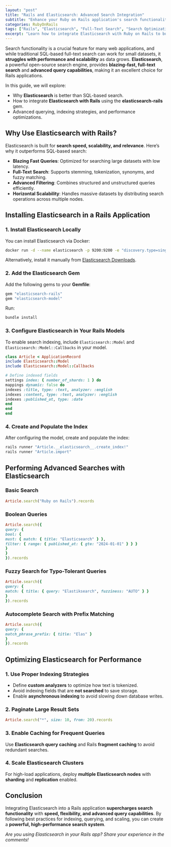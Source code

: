 ```yaml
---
layout: "post"
title: "Rails and Elasticsearch: Advanced Search Integration"
subtitle: "Enhance your Ruby on Rails application's search functionality with Elasticsearch for high-performance indexing and querying."
categories: RubyOnRails
tags: ["Rails", "Elasticsearch", "Full-Text Search", "Search Optimization", "Performance Tuning", "Active Record"]
excerpt: "Learn how to integrate Elasticsearch with Ruby on Rails to build a scalable and efficient search system with advanced query capabilities."
---
```

Search functionality is a crucial feature for many web applications, and while traditional SQL-based full-text search can work for small datasets, it **struggles with performance and scalability** as data grows. **Elasticsearch**, a powerful open-source search engine, provides **blazing-fast, full-text search** and **advanced query capabilities**, making it an excellent choice for Rails applications.

In this guide, we will explore:

- Why **Elasticsearch** is better than SQL-based search.
- How to integrate **Elasticsearch with Rails** using the **elasticsearch-rails** gem.
- Advanced querying, indexing strategies, and performance optimizations.

## **Why Use Elasticsearch with Rails?**

Elasticsearch is built for **search speed, scalability, and relevance**. Here’s why it outperforms SQL-based search:

- **Blazing Fast Queries**: Optimized for searching large datasets with low latency.
- **Full-Text Search**: Supports stemming, tokenization, synonyms, and fuzzy matching.
- **Advanced Filtering**: Combines structured and unstructured queries efficiently.
- **Horizontal Scalability**: Handles massive datasets by distributing search operations across multiple nodes.

## **Installing Elasticsearch in a Rails Application**

### **1. Install Elasticsearch Locally**
You can install Elasticsearch via Docker:

```sh
docker run -d --name elasticsearch -p 9200:9200 -e "discovery.type=single-node" docker.elastic.co/elasticsearch/elasticsearch:7.10.2
```

Alternatively, install it manually from [Elasticsearch Downloads](https://www.elastic.co/downloads/elasticsearch).

### **2. Add the Elasticsearch Gem**
Add the following gems to your **Gemfile**:

```ruby
gem "elasticsearch-rails"
gem "elasticsearch-model"
```

Run:

```sh
bundle install
```

### **3. Configure Elasticsearch in Your Rails Models**
To enable search indexing, include `Elasticsearch::Model` and `Elasticsearch::Model::Callbacks` in your model.

```ruby
class Article < ApplicationRecord
include Elasticsearch::Model
include Elasticsearch::Model::Callbacks

# Define indexed fields
settings index: { number_of_shards: 1 } do
mappings dynamic: false do
indexes :title, type: :text, analyzer: :english
indexes :content, type: :text, analyzer: :english
indexes :published_at, type: :date
end
end
end
```

### **4. Create and Populate the Index**
After configuring the model, create and populate the index:

```sh
rails runner "Article.__elasticsearch__.create_index!"
rails runner "Article.import"
```

## **Performing Advanced Searches with Elasticsearch**

### **Basic Search**
```ruby
Article.search("Ruby on Rails").records
```

### **Boolean Queries**
```ruby
Article.search({
query: {
bool: {
must: { match: { title: "Elasticsearch" } },
filter: { range: { published_at: { gte: "2024-01-01" } } }
}
}
}).records
```

### **Fuzzy Search for Typo-Tolerant Queries**
```ruby
Article.search({
query: {
match: { title: { query: "Elastiksearch", fuzziness: "AUTO" } }
}
}).records
```

### **Autocomplete Search with Prefix Matching**
```ruby
Article.search({
query: {
match_phrase_prefix: { title: "Elas" }
}
}).records
```

## **Optimizing Elasticsearch for Performance**

### **1. Use Proper Indexing Strategies**
- Define **custom analyzers** to optimize how text is tokenized.
- Avoid indexing fields that are **not searched** to save storage.
- Enable **asynchronous indexing** to avoid slowing down database writes.

### **2. Paginate Large Result Sets**
```ruby
Article.search("*", size: 10, from: 20).records
```

### **3. Enable Caching for Frequent Queries**
Use **Elasticsearch query caching** and Rails **fragment caching** to avoid redundant searches.

### **4. Scale Elasticsearch Clusters**
For high-load applications, deploy **multiple Elasticsearch nodes** with **sharding** and **replication** enabled.

## **Conclusion**

Integrating Elasticsearch into a Rails application **supercharges search functionality** with **speed, flexibility, and advanced query capabilities**. By following best practices for indexing, querying, and scaling, you can create a **powerful, high-performance search system**.

*Are you using Elasticsearch in your Rails app? Share your experience in the comments!*
